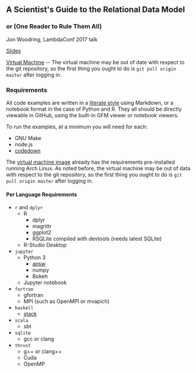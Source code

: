 ## A Scientist's Guide to the Relational Data Model ##
### or (One Reader to Rule Them All) ###

Jon Woodring, LambdaConf 2017 talk

[Slides](https://cdn.rawgit.com/jonwoodring/ortrta/lc-final/slides/slides.html)

[Virtual Machine](https://goo.gl/GvU7o0) -- The virtual machine may be out
of date with respect to the git repository, so the first thing you ought
to do is `git pull origin master` after logging in. 

### Requirements ###

All code examples are written in a 
[literate style](https://en.wikipedia.org/wiki/Literate_programming) 
using Markdown, or a notebook format in the case of Python and R.
They all should be directly viewable in GitHub, using the built-in GFM
viewer or notebook viewers.

To run the examples, at a minimum you will need for each: 

- GNU Make
- node.js
- [codedown](https://www.npmjs.com/package/codedown)

The [virtual machine image](https://goo.gl/GvU7o0) already has the 
requirements pre-installed running Arch Linux. As noted before, the
virtual machine may be out of data with respect to the git repository,
so the first thing you ought to do is `git pull origin master` after
logging in.

#### Per Language Requirements ####

- `r` and `dplyr`
  - R
    - dplyr
    - magrittr
    - ggplot2
    - RSQLite compiled with devtools (needs latest SQLite)
  - R-Studio Desktop
- `jupyter`
  - Python 3
    - [apsw](https://github.com/rogerbinns/apsw)
    - numpy
    - Bokeh
  - Jupyter notebook
- `fortran`
  - gfortran
  - MPI (such as OpenMPI or mvapich)
- `haskell`
  - [stack](https://docs.haskellstack.org/en/stable/README/)
- `scala`
  - sbt
- `sqlite`
  - gcc or clang
- `thrust`
  - g++ or clang++
  - Cuda
  - OpenMP
